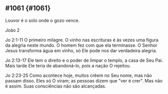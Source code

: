 ## #1061 {#1061}

Louvor é o solo onde o gozo vence.

João 2

Jo 2:1-11 O primeiro milagre. O vinho nas escrituras é às vezes uma figura da alegria neste mundo. O homem fez com que ela terminasse. O Senhor Jesus transforma água em vinho, só Ele pode nos dar verdadeira alegria.

Jo 2:13-17 Ele tem o direito e o poder de limpar o templo, a casa de Seu Pai. Mais tarde Ele teria de abandoná-lo, pois a nação O rejeitou.

Jo 2:23-25 Como acontece hoje, muitos crêem no Seu nome, mas não passam disso. Eles só O viram; as pessoas dizem que &quot;ver é crer&quot;. Mas não é assim. Suas consciências não são alcançadas.